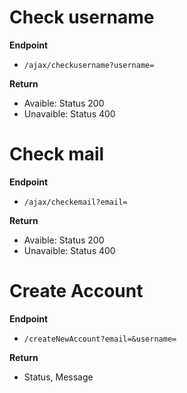 # Check username
**Endpoint**
- `/ajax/checkusername?username=`

**Return**
- Avaible: Status 200
- Unavaible: Status 400

# Check mail
**Endpoint**
- `/ajax/checkemail?email=`

**Return**
- Avaible: Status 200
- Unavaible: Status 400

# Create Account
**Endpoint**
- `/createNewAccount?email=&username=`

**Return**
- Status, Message 
